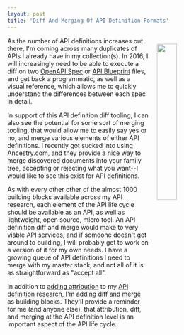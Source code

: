```yaml
---
layout: post
title: 'Diff And Merging Of API Definition Formats'
---
```

<p><img style="padding: 15px;" src="https://s3.amazonaws.com/kinlane-productions/bw-icons/bw-diff.png" alt="" width="30%" align="right" /></p>
<p>As the number of API definitions increases out there, I'm coming across many duplicates of APIs I already have in my collection(s). In 2016, I will increasingly need to be able to execute a diff on two <a href="https://github.com/OAI/OpenAPI-Specification">OpenAPI Spec</a> or <a href="https://apiblueprint.org/">API Blueprint</a> files, and get back a programmatic, as well as a visual reference, which allows me to quickly understand the differences between each spec in detail.</p>
<p>In support of this API definition diff tooling, I can also see the potential for some sort of merging tooling, that would allow me to easily say yes or no, and merge various elements of either API definitions. I recently got sucked into using Ancestry.com, and they provide a nice way to merge discovered documents into your family tree, accepting or rejecting what you want--I would like to see this exist for API definitions.</p>
<p>As with every other other of the almost 1000 building blocks available across my API research, each element of the API life cycle should be available as an API, as well as lightweight, open source, micro tool. An API definition diff and merge would make to very viable API services, and if someone doesn't get around to building, I will probably get to work on a version of it for my own needs. I have a growing queue of API definitions I need to merge with my master stack, and not all of it is as straightforward as "accept all".&nbsp;</p>
<p>In addition to <a href="http://apievangelist.com/2016/01/04/api-definition-origin-validation-and-attribution/">adding attribution</a> to my <a href="http://definitions.apievangelist.com/building-blocks.html">API definition research</a>, I'm adding diff and merge as building blocks. They'll provide a reminder for me (and anyone else), that attribution, diff, and merging at the API definition level is an important aspect of the API life cycle.</p>